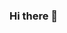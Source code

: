 ### Hi there 👋

<!--
**Gecri/Gecri** is a ✨ _special_ ✨ repository because its `README.md` (this file) appears on your GitHub profile.

Here are some ideas to get you started:

- 🔭 I’m currently working on my game
- 🌱 I’m currently learning c# and use command box
- 🤔 I’m looking for help with 
- 💬 Ask me about c# and c++
- 📫 How to reach me:  my ig is!! _al3jandr0_v:) ("https://www.instagram.com/_al3jandr0_v/")
- 😄 Pronouns: He!
- ⚡ Fun fact: im emo jsjsj
-->

